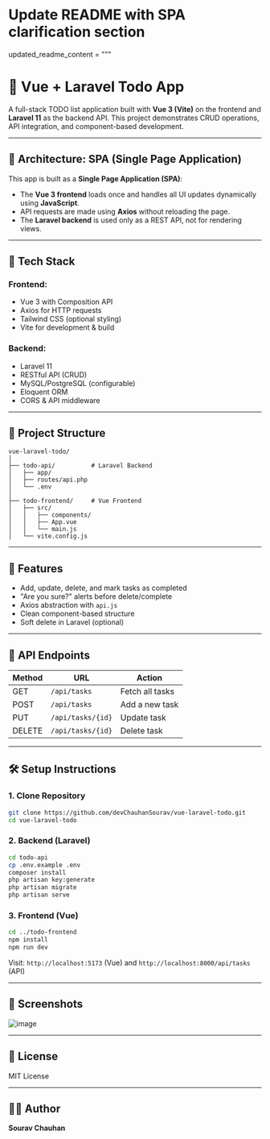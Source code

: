 # Update README with SPA clarification section

updated_readme_content = """
# 📝 Vue + Laravel Todo App

A full-stack TODO list application built with **Vue 3 (Vite)** on the frontend and **Laravel 11** as the backend API. This project demonstrates CRUD operations, API integration, and component-based development.

---

## 🧠 Architecture: SPA (Single Page Application)

This app is built as a **Single Page Application (SPA)**:

- The **Vue 3 frontend** loads once and handles all UI updates dynamically using **JavaScript**.
- API requests are made using **Axios** without reloading the page.
- The **Laravel backend** is used only as a REST API, not for rendering views.

---

## 🔧 Tech Stack

### Frontend:
- Vue 3 with Composition API
- Axios for HTTP requests
- Tailwind CSS (optional styling)
- Vite for development & build

### Backend:
- Laravel 11
- RESTful API (CRUD)
- MySQL/PostgreSQL (configurable)
- Eloquent ORM
- CORS & API middleware

---

## 📁 Project Structure

```
vue-laravel-todo/
│
├── todo-api/          # Laravel Backend
│   ├── app/
│   ├── routes/api.php
│   └── .env
│
├── todo-frontend/     # Vue Frontend
│   ├── src/
│   │   ├── components/
│   │   ├── App.vue
│   │   └── main.js
│   └── vite.config.js
```

---

## 🚀 Features

- Add, update, delete, and mark tasks as completed
- "Are you sure?" alerts before delete/complete
- Axios abstraction with `api.js`
- Clean component-based structure
- Soft delete in Laravel (optional)

---

## 🔄 API Endpoints

| Method | URL               | Action           |
|--------|--------------------|------------------|
| GET    | `/api/tasks`       | Fetch all tasks  |
| POST   | `/api/tasks`       | Add a new task   |
| PUT    | `/api/tasks/{id}`  | Update task      |
| DELETE | `/api/tasks/{id}`  | Delete task      |

---

## 🛠️ Setup Instructions

### 1. Clone Repository
```bash
git clone https://github.com/devChauhanSourav/vue-laravel-todo.git
cd vue-laravel-todo
```

### 2. Backend (Laravel)
```bash
cd todo-api
cp .env.example .env
composer install
php artisan key:generate
php artisan migrate
php artisan serve
```

### 3. Frontend (Vue)
```bash
cd ../todo-frontend
npm install
npm run dev
```

Visit: `http://localhost:5173` (Vue) and `http://localhost:8000/api/tasks` (API)

---

## 📸 Screenshots

 ![image](https://github.com/user-attachments/assets/457ff37b-37a3-44c9-a83d-f0dd34f338af)


---

## 📃 License
MIT License

---

## 🙋‍♂️ Author
**Sourav Chauhan**   
